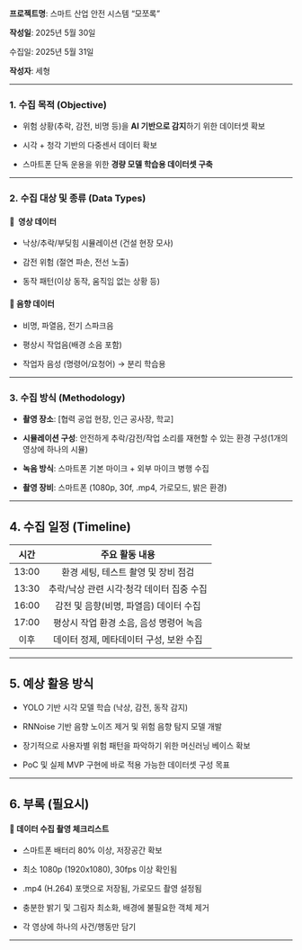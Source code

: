   

**프로젝트명**: 스마트 산업 안전 시스템 “모쪼록”  

**작성일**: 2025년 5월 30일  

수집일: 2025년 5월 31일

**작성자**: 세형

---
### **1.** **수집 목적 (Objective)**

- 위험 상황(추락, 감전, 비명 등)을 **AI 기반으로 감지**하기 위한 데이터셋 확보
    
- 시각 + 청각 기반의 다중센서 데이터 확보
    
- 스마트폰 단독 운용을 위한 **경량 모델 학습용 데이터셋 구축**

---
### **2.** **수집 대상 및 종류 (Data Types)**

#### **🔹**  **영상 데이터**

- 낙상/추락/부딪힘 시뮬레이션 (건설 현장 모사)
    
- 감전 위험 (절연 파손, 전선 노출)
    
- 동작 패턴(이상 동작, 움직임 없는 상황 등)
    


#### **🔹** **음향 데이터**

- 비명, 파열음, 전기 스파크음
    
- 평상시 작업음(배경 소음 포함)
    
- 작업자 음성 (명령어/요청어) → 분리 학습용


---

### **3.** **수집 방식 (Methodology)**

- **촬영 장소**: [협력 공업 현장, 인근 공사장, 학교]
    
- **시뮬레이션 구성**: 안전하게 추락/감전/작업 소리를 재현할 수 있는 환경 구성(1개의 영상에 하나의 시뮬)
    
- **녹음 방식**: 스마트폰 기본 마이크 + 외부 마이크 병행 수집
    
- **촬영 장비**: 스마트폰 (1080p, 30f, .mp4, 가로모드, 밝은 환경)


---

## 4. 수집 일정 (Timeline)

  
|  시간   |         주요 활동 내용         |
| :---: | :----------------------: |
| 13:00 |  환경 세팅, 테스트 촬영 및 장비 점검   |
| 13:30 | 추락/낙상 관련 시각·청각 데이터 집중 수집 |
| 16:00 | 감전 및 음향(비명, 파열음) 데이터 수집  |
| 17:00 | 평상시 작업 환경 소음, 음성 명령어 녹음  |
|  이후   | 데이터 정제, 메타데이터 구성, 보완 수집  |
  

---

## 5. 예상 활용 방식

  

- YOLO 기반 시각 모델 학습 (낙상, 감전, 동작 감지)
	
- RNNoise 기반 음향 노이즈 제거 및 위험 음향 탐지 모델 개발
	
- 장기적으로 사용자별 위험 패턴을 파악하기 위한 머신러닝 베이스 확보
	
- PoC 및 실제 MVP 구현에 바로 적용 가능한 데이터셋 구성 목표


---

## 6. 부록 (필요시)

#### **🔹** **데이터 수집 촬영 체크리스트**
	
- 스마트폰 배터리 80% 이상, 저장공간 확보
	
- 최소 1080p (1920x1080), 30fps 이상 확인됨
	
- .mp4 (H.264) 포맷으로 저장됨, 가로모드 촬영 설정됨
	
- 충분한 밝기 및 그림자 최소화, 배경에 불필요한 객체 제거
	
- 각 영상에 하나의 사건/행동만 담기


---